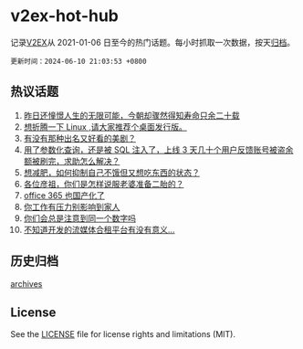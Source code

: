 # v2ex-hot-hub

 记录[V2EX](https://www.v2ex.com/)从 2021-01-06 日至今的热门话题。每小时抓取一次数据，按天[归档](archives)。

`更新时间：2024-06-10 21:03:53 +0800`

## 热议话题

1. [昨日还憧憬人生的无限可能，今朝却骤然得知寿命只余二十载](https://www.v2ex.com/t/1048181)
1. [想折腾一下 Linux ,请大家推荐个桌面发行版。](https://www.v2ex.com/t/1048210)
1. [有没有那种出名又好看的美剧？](https://www.v2ex.com/t/1048167)
1. [用了参数化查询，还是被 SQL 注入了，上线 3 天几十个用户反馈账号被盗余额被刷完，求助怎么解决？](https://www.v2ex.com/t/1048156)
1. [想减肥，如何抑制自己不饿但又想吃东西的状态？](https://www.v2ex.com/t/1048211)
1. [各位彦祖，你们是怎样说服老婆准备二胎的？](https://www.v2ex.com/t/1048153)
1. [office 365 也国产化了](https://www.v2ex.com/t/1048191)
1. [你工作有压力别影响到家人](https://www.v2ex.com/t/1048148)
1. [你们会总是注意到同一个数字吗](https://www.v2ex.com/t/1048215)
1. [不知道开发的流媒体合租平台有没有意义…](https://www.v2ex.com/t/1048189)

## 历史归档

[archives](archives)

## License

See the [LICENSE](LICENSE) file for license rights and limitations (MIT).
